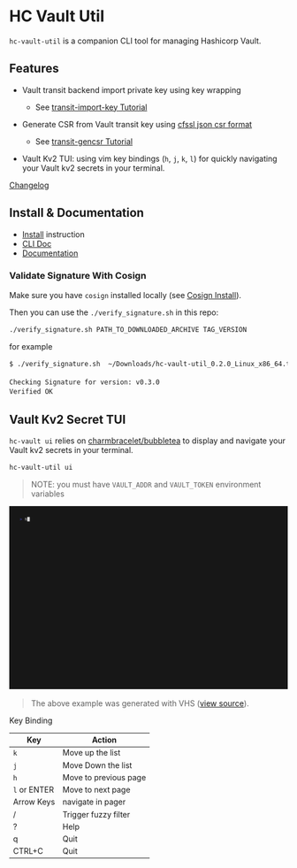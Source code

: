 # HC Vault Util 

`hc-vault-util` is a companion CLI tool for managing Hashicorp Vault.

## Features

- Vault transit backend import private key using key wrapping 
    - See [transit-import-key Tutorial](https://github.com/vdbulcke/terraform-vault-sample/blob/main/tutorial/transit-import-key/README.md)
- Generate CSR from Vault transit key using [cfssl json csr format](https://github.com/cloudflare/cfssl#signing)
    - See [transit-gencsr Tutorial](https://github.com/vdbulcke/terraform-vault-sample/blob/main/tutorial/transit-gencsr/README.md)

- Vault Kv2 TUI: using vim key bindings (`h`, `j`, `k`, `l`) for quickly navigating your Vault kv2 secrets in your terminal.

[Changelog](./CHANGELOG.md)



## Install & Documentation 

- [Install](https://vdbulcke.github.io/hc-vault-util/install/) instruction
- [CLI Doc](./doc/hc-vault-util.md)
- [Documentation](https://vdbulcke.github.io/hc-vault-util/)

### Validate Signature With Cosign

Make sure you have `cosign` installed locally (see [Cosign Install](https://docs.sigstore.dev/cosign/installation/)).


Then you can use the `./verify_signature.sh` in this repo: 

```bash
./verify_signature.sh PATH_TO_DOWNLOADED_ARCHIVE TAG_VERSION
```
for example
```bash
$ ./verify_signature.sh  ~/Downloads/hc-vault-util_0.2.0_Linux_x86_64.tar.gz v0.3.0

Checking Signature for version: v0.3.0
Verified OK

```

## Vault Kv2 Secret TUI

`hc-vault ui` relies on [charmbracelet/bubbletea](https://github.com/charmbracelet/bubbletea) to display and navigate your Vault kv2 secrets in your terminal.

```bash
hc-vault-util ui
```

> NOTE: you must have `VAULT_ADDR` and `VAULT_TOKEN` environment variables 

<img  src=./example/demo.gif width="700"/>

> The above example was generated with VHS ([view source](./example/demo.tape)).

Key Binding

| Key | Action |
|  -- | -- | 
| `k` | Move up the list |
| `j` | Move Down the list |
| `h` | Move to previous page |
| `l` or ENTER | Move to next page  |
| Arrow Keys | navigate in pager |
| / | Trigger fuzzy filter  |
| ? | Help | 
| q | Quit | 
| CTRL+C | Quit |
